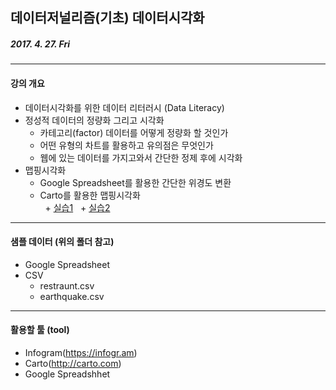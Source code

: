 ## 데이터저널리즘(기초) 데이터시각화  

##### 2017. 4. 27. Fri
----------

#### 강의 개요
+ 데이터시각화를 위한 데이터 리터러시 (Data Literacy)
+ 정성적 데이터의 정량화 그리고 시각화
  + 카테고리(factor) 데이터를 어떻게 정량화 할 것인가
  + 어떤 유형의 차트를 활용하고 유의점은 무엇인가
  + 웹에 있는 데이터를 가지고와서 간단한 정제 후에 시각화
+ 맵핑시각화 
  + Google Spreadsheet를 활용한 간단한 위경도 변환
  + Carto를 활용한 맵핑시각화  
    + [실습1](https://woons.carto.com/builder/9497ebfe-f8bc-11e6-8294-0e3ff518bd15/embed)
    + [실습2](https://woons.carto.com/builder/ab10af62-2b0f-11e7-a3d4-0e3a376473ab/embed)
 ----------
 
 #### 샘플 데이터 (위의 폴더 참고)
+ Google Spreadsheet
+ CSV
  + restraunt.csv
  + earthquake.csv
 
 ----------
#### 활용할 툴 (tool)
+ Infogram(https://infogr.am)
+ Carto(http://carto.com)
+ Google Spreadshhet
